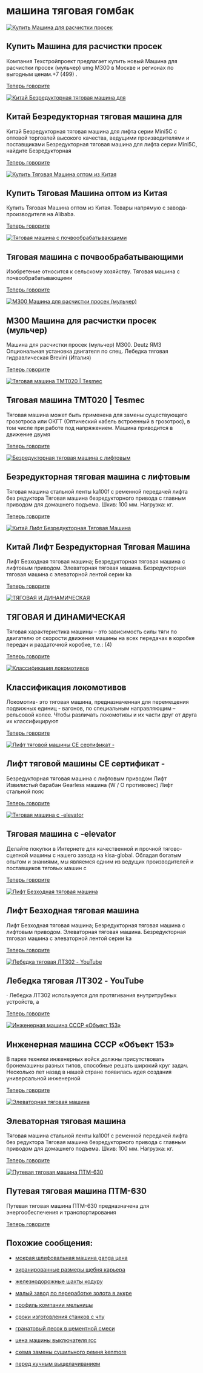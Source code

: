 # машина тяговая гомбак
<a href="https://mnn.zoosnet.net/LR/Chatpre.aspx?id=MNN94995150&p=https://ateliertankink.nl/" target="_blank">![Купить Машина для расчистки просек ](https://github.com/aggregatecrushing/img/raw/main/591.jpg)</a>
## Купить Машина для расчистки просек 
Компания Техстройпроект предлагает купить новый Машина для расчистки просек (мульчер) umg М300 в Москве и регионах по выгодным ценам.+7 (499) .
<a href="https://mnn.zoosnet.net/LR/Chatpre.aspx?id=MNN94995150&p=https://ateliertankink.nl/" target="_blank">Теперь говорите</a>
<a href="https://mnn.zoosnet.net/LR/Chatpre.aspx?id=MNN94995150&p=https://ateliertankink.nl/" target="_blank">![Китай Безредукторная тяговая машина для ](https://github.com/aggregatecrushing/img/raw/main/43.jpg)</a>
## Китай Безредукторная тяговая машина для 
Китай Безредукторная тяговая машина для лифта серии Mini5C с оптовой торговлей высокого качества, ведущими производителями и поставщиками Безредукторная тяговая машина для лифта серии Mini5C, найдите Безредукторная 
<a href="https://mnn.zoosnet.net/LR/Chatpre.aspx?id=MNN94995150&p=https://ateliertankink.nl/" target="_blank">Теперь говорите</a>
<a href="https://mnn.zoosnet.net/LR/Chatpre.aspx?id=MNN94995150&p=https://ateliertankink.nl/" target="_blank">![Купить Тяговая Машина оптом из Китая](https://github.com/aggregatecrushing/img/raw/main/461.jpg)</a>
## Купить Тяговая Машина оптом из Китая
Купить Тяговая Машина оптом из Китая. Товары напрямую с завода-производителя на Alibaba.
<a href="https://mnn.zoosnet.net/LR/Chatpre.aspx?id=MNN94995150&p=https://ateliertankink.nl/" target="_blank">Теперь говорите</a>
<a href="https://mnn.zoosnet.net/LR/Chatpre.aspx?id=MNN94995150&p=https://ateliertankink.nl/" target="_blank">![Тяговая машина с почвообрабатывающими ](https://github.com/aggregatecrushing/img/raw/main/435.jpg)</a>
## Тяговая машина с почвообрабатывающими 
Изобретение относится к сельскому хозяйству. Тяговая машина с почвообрабатывающими 
<a href="https://mnn.zoosnet.net/LR/Chatpre.aspx?id=MNN94995150&p=https://ateliertankink.nl/" target="_blank">Теперь говорите</a>
<a href="https://mnn.zoosnet.net/LR/Chatpre.aspx?id=MNN94995150&p=https://ateliertankink.nl/" target="_blank">![М300 Машина для расчистки просек (мульчер)](https://github.com/aggregatecrushing/img/raw/main/729.jpg)</a>
## М300 Машина для расчистки просек (мульчер)
Машина для расчистки просек (мульчер) М300. Deutz ЯМЗ  Опциональная установка двигателя по спец. Лебедка тяговая гидравлическая Brevini (Италия)
<a href="https://mnn.zoosnet.net/LR/Chatpre.aspx?id=MNN94995150&p=https://ateliertankink.nl/" target="_blank">Теперь говорите</a>
<a href="https://mnn.zoosnet.net/LR/Chatpre.aspx?id=MNN94995150&p=https://ateliertankink.nl/" target="_blank">![Тяговая машина TMT020 | Tesmec](https://github.com/aggregatecrushing/img/raw/main/116.jpg)</a>
## Тяговая машина TMT020 | Tesmec
Тяговая машина может быть применена для замены существующего грозотроса или ОКГТ (Оптический кабель встроенный в грозотрос), в том числе при работе под напряжением. Машина приводится в движение двумя 
<a href="https://mnn.zoosnet.net/LR/Chatpre.aspx?id=MNN94995150&p=https://ateliertankink.nl/" target="_blank">Теперь говорите</a>
<a href="https://mnn.zoosnet.net/LR/Chatpre.aspx?id=MNN94995150&p=https://ateliertankink.nl/" target="_blank">![Безредукторная тяговая машина с лифтовым ](https://github.com/aggregatecrushing/img/raw/main/33.jpg)</a>
## Безредукторная тяговая машина с лифтовым 
Тяговая машина стальной ленты ka100f с ременной передачей лифта без редуктора Тяговая машина безредукторного привода с главным приводом для домашнего подъема. Шкив: 100 мм. Нагрузка: кг.
<a href="https://mnn.zoosnet.net/LR/Chatpre.aspx?id=MNN94995150&p=https://ateliertankink.nl/" target="_blank">Теперь говорите</a>
<a href="https://mnn.zoosnet.net/LR/Chatpre.aspx?id=MNN94995150&p=https://ateliertankink.nl/" target="_blank">![Китай Лифт Безредукторная Тяговая Машина ](https://github.com/aggregatecrushing/img/raw/main/408.jpg)</a>
## Китай Лифт Безредукторная Тяговая Машина 
Лифт Безходная тяговая машина; Безредукторная тяговая машина с лифтовым приводом. Элеваторная тяговая машина. Безредукторная тяговая машина с элеваторной лентой серии ka 
<a href="https://mnn.zoosnet.net/LR/Chatpre.aspx?id=MNN94995150&p=https://ateliertankink.nl/" target="_blank">Теперь говорите</a>
<a href="https://mnn.zoosnet.net/LR/Chatpre.aspx?id=MNN94995150&p=https://ateliertankink.nl/" target="_blank">![ТЯГОВАЯ И ДИНАМИЧЕСКАЯ ](https://github.com/aggregatecrushing/img/raw/main/702.jpg)</a>
## ТЯГОВАЯ И ДИНАМИЧЕСКАЯ 
Тяговая характеристика машины – это зависимость силы тяги по двигателю от скорости движения машины на всех передачах в коробке передач и раздаточной коробке, т.е.: (4)
<a href="https://mnn.zoosnet.net/LR/Chatpre.aspx?id=MNN94995150&p=https://ateliertankink.nl/" target="_blank">Теперь говорите</a>
<a href="https://mnn.zoosnet.net/LR/Chatpre.aspx?id=MNN94995150&p=https://ateliertankink.nl/" target="_blank">![Классификация локомотивов](https://github.com/aggregatecrushing/img/raw/main/685.jpg)</a>
## Классификация локомотивов
Локомотив- это тяговая машина, предназначенная для перемещения подвижных единиц - вагонов, по специальным направляющим – рельсовой колее. Чтобы различать локомотивы и их части друг от друга их классифицируют
<a href="https://mnn.zoosnet.net/LR/Chatpre.aspx?id=MNN94995150&p=https://ateliertankink.nl/" target="_blank">Теперь говорите</a>
<a href="https://mnn.zoosnet.net/LR/Chatpre.aspx?id=MNN94995150&p=https://ateliertankink.nl/" target="_blank">![Лифт тяговой машины CE сертификат - ](https://github.com/aggregatecrushing/img/raw/main/416.jpg)</a>
## Лифт тяговой машины CE сертификат - 
Безредукторная тяговая машина с лифтовым приводом Лифт Извилистый барабан Gearless машина (W / O противовес) Лифт стальной пояс
<a href="https://mnn.zoosnet.net/LR/Chatpre.aspx?id=MNN94995150&p=https://ateliertankink.nl/" target="_blank">Теперь говорите</a>
<a href="https://mnn.zoosnet.net/LR/Chatpre.aspx?id=MNN94995150&p=https://ateliertankink.nl/" target="_blank">![Тяговая машина с -elevator](https://github.com/aggregatecrushing/img/raw/main/376.jpg)</a>
## Тяговая машина с -elevator
Делайте покупки в Интернете для качественной и прочной тягово-сцепной машины с нашего завода на kisa-global. Обладая богатым опытом и знаниями, мы являемся одним из ведущих производителей и поставщиков тяговых машин с 
<a href="https://mnn.zoosnet.net/LR/Chatpre.aspx?id=MNN94995150&p=https://ateliertankink.nl/" target="_blank">Теперь говорите</a>
<a href="https://mnn.zoosnet.net/LR/Chatpre.aspx?id=MNN94995150&p=https://ateliertankink.nl/" target="_blank">![Лифт Безходная тяговая машина](https://github.com/aggregatecrushing/img/raw/main/170.jpg)</a>
## Лифт Безходная тяговая машина
Лифт Безходная тяговая машина; Безредукторная тяговая машина с лифтовым приводом. Элеваторная тяговая машина. Безредукторная тяговая машина с элеваторной лентой серии ka 
<a href="https://mnn.zoosnet.net/LR/Chatpre.aspx?id=MNN94995150&p=https://ateliertankink.nl/" target="_blank">Теперь говорите</a>
<a href="https://mnn.zoosnet.net/LR/Chatpre.aspx?id=MNN94995150&p=https://ateliertankink.nl/" target="_blank">![Лебедка тяговая ЛТ302 - YouTube](https://github.com/aggregatecrushing/img/raw/main/195.jpg)</a>
## Лебедка тяговая ЛТ302 - YouTube
· Лебедка ЛТ302 используется для протягивания внутритрубных устройств, а 
<a href="https://mnn.zoosnet.net/LR/Chatpre.aspx?id=MNN94995150&p=https://ateliertankink.nl/" target="_blank">Теперь говорите</a>
<a href="https://mnn.zoosnet.net/LR/Chatpre.aspx?id=MNN94995150&p=https://ateliertankink.nl/" target="_blank">![Инженерная машина СССР «Объект 153» ](https://github.com/aggregatecrushing/img/raw/main/378.jpg)</a>
## Инженерная машина СССР «Объект 153» 
В парке техники инженерных войск должны присутствовать бронемашины разных типов, способные решать широкий круг задач. Несколько лет назад в нашей стране появилась идея создания универсальной инженерной 
<a href="https://mnn.zoosnet.net/LR/Chatpre.aspx?id=MNN94995150&p=https://ateliertankink.nl/" target="_blank">Теперь говорите</a>
<a href="https://mnn.zoosnet.net/LR/Chatpre.aspx?id=MNN94995150&p=https://ateliertankink.nl/" target="_blank">![Элеваторная тяговая машина](https://github.com/aggregatecrushing/img/raw/main/319.jpg)</a>
## Элеваторная тяговая машина
Тяговая машина стальной ленты ka100f с ременной передачей лифта без редуктора Тяговая машина безредукторного привода с главным приводом для домашнего подъема. Шкив: 100 мм. Нагрузка: кг.
<a href="https://mnn.zoosnet.net/LR/Chatpre.aspx?id=MNN94995150&p=https://ateliertankink.nl/" target="_blank">Теперь говорите</a>
<a href="https://mnn.zoosnet.net/LR/Chatpre.aspx?id=MNN94995150&p=https://ateliertankink.nl/" target="_blank">![Путевая тяговая машина ПТМ-630](https://github.com/aggregatecrushing/img/raw/main/157.jpg)</a>
## Путевая тяговая машина ПТМ-630
Путевая тяговая машина ПТМ-630 предназначена для энергообеспечения и транспортирования 
<a href="https://mnn.zoosnet.net/LR/Chatpre.aspx?id=MNN94995150&p=https://ateliertankink.nl/" target="_blank">Теперь говорите</a>
## Похожие сообщения:
* [мокрая шлифовальная машина ganga цена](%D0%BC%D0%BE%D0%BA%D1%80%D0%B0%D1%8F%20%D1%88%D0%BB%D0%B8%D1%84%D0%BE%D0%B2%D0%B0%D0%BB%D1%8C%D0%BD%D0%B0%D1%8F%20%D0%BC%D0%B0%D1%88%D0%B8%D0%BD%D0%B0%20ganga%20%D1%86%D0%B5%D0%BD%D0%B0.md)
* [экранированные размеры щебня карьера](%D1%8D%D0%BA%D1%80%D0%B0%D0%BD%D0%B8%D1%80%D0%BE%D0%B2%D0%B0%D0%BD%D0%BD%D1%8B%D0%B5%20%D1%80%D0%B0%D0%B7%D0%BC%D0%B5%D1%80%D1%8B%20%D1%89%D0%B5%D0%B1%D0%BD%D1%8F%20%D0%BA%D0%B0%D1%80%D1%8C%D0%B5%D1%80%D0%B0.md)
* [железнодорожные шахты кодуру](%D0%B6%D0%B5%D0%BB%D0%B5%D0%B7%D0%BD%D0%BE%D0%B4%D0%BE%D1%80%D0%BE%D0%B6%D0%BD%D1%8B%D0%B5%20%D1%88%D0%B0%D1%85%D1%82%D1%8B%20%D0%BA%D0%BE%D0%B4%D1%83%D1%80%D1%83.md)
* [малый завод по переработке золота в аккре](%D0%BC%D0%B0%D0%BB%D1%8B%D0%B9%20%D0%B7%D0%B0%D0%B2%D0%BE%D0%B4%20%D0%BF%D0%BE%20%D0%BF%D0%B5%D1%80%D0%B5%D1%80%D0%B0%D0%B1%D0%BE%D1%82%D0%BA%D0%B5%20%D0%B7%D0%BE%D0%BB%D0%BE%D1%82%D0%B0%20%D0%B2%20%D0%B0%D0%BA%D0%BA%D1%80%D0%B5.md)
* [профиль компании мельницы](%D0%BF%D1%80%D0%BE%D1%84%D0%B8%D0%BB%D1%8C%20%D0%BA%D0%BE%D0%BC%D0%BF%D0%B0%D0%BD%D0%B8%D0%B8%20%D0%BC%D0%B5%D0%BB%D1%8C%D0%BD%D0%B8%D1%86%D1%8B.md)
* [сроки изготовления станков с чпу](%D1%81%D1%80%D0%BE%D0%BA%D0%B8%20%D0%B8%D0%B7%D0%B3%D0%BE%D1%82%D0%BE%D0%B2%D0%BB%D0%B5%D0%BD%D0%B8%D1%8F%20%D1%81%D1%82%D0%B0%D0%BD%D0%BA%D0%BE%D0%B2%20%D1%81%20%D1%87%D0%BF%D1%83.md)
* [гранатовый песок в цементной смеси](%D0%B3%D1%80%D0%B0%D0%BD%D0%B0%D1%82%D0%BE%D0%B2%D1%8B%D0%B9%20%D0%BF%D0%B5%D1%81%D0%BE%D0%BA%20%D0%B2%20%D1%86%D0%B5%D0%BC%D0%B5%D0%BD%D1%82%D0%BD%D0%BE%D0%B9%20%D1%81%D0%BC%D0%B5%D1%81%D0%B8.md)
* [цена машины выключателя rcc](%D1%86%D0%B5%D0%BD%D0%B0%20%D0%BC%D0%B0%D1%88%D0%B8%D0%BD%D1%8B%20%D0%B2%D1%8B%D0%BA%D0%BB%D1%8E%D1%87%D0%B0%D1%82%D0%B5%D0%BB%D1%8F%20rcc.md)
* [схема замены сушильного ремня kenmore](%D1%81%D1%85%D0%B5%D0%BC%D0%B0%20%D0%B7%D0%B0%D0%BC%D0%B5%D0%BD%D1%8B%20%D1%81%D1%83%D1%88%D0%B8%D0%BB%D1%8C%D0%BD%D0%BE%D0%B3%D0%BE%20%D1%80%D0%B5%D0%BC%D0%BD%D1%8F%20kenmore.md)
* [перед кучным выщелачиванием](%D0%BF%D0%B5%D1%80%D0%B5%D0%B4%20%D0%BA%D1%83%D1%87%D0%BD%D1%8B%D0%BC%20%D0%B2%D1%8B%D1%89%D0%B5%D0%BB%D0%B0%D1%87%D0%B8%D0%B2%D0%B0%D0%BD%D0%B8%D0%B5%D0%BC.md)
